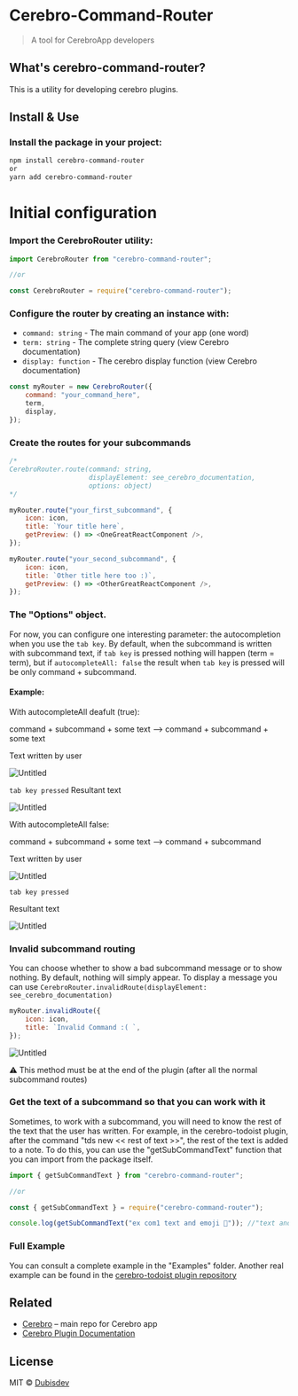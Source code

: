 # Cerebro-Command-Router

> A tool for CerebroApp developers

## What's cerebro-command-router?

This is a utility for developing cerebro plugins.

## Install & Use

### Install the package in your project:

```sh
npm install cerebro-command-router
or
yarn add cerebro-command-router
```

# Initial configuration

### **Import the CerebroRouter utility:**

```jsx
import CerebroRouter from "cerebro-command-router";

//or

const CerebroRouter = require("cerebro-command-router");
```

### **Configure the router by creating an instance with:**

- `command: string` - The main command of your app (one word)
- `term: string` - The complete string query (view Cerebro documentation)
- `display: function` - The cerebro display function (view Cerebro documentation)

```js
const myRouter = new CerebroRouter({
	command: "your_command_here",
	term,
	display,
});
```

### **Create the routes for your subcommands**

```js
/*
CerebroRouter.route(command: string,
					displayElement: see_cerebro_documentation,
					options: object)
*/

myRouter.route("your_first_subcommand", {
	icon: icon,
	title: `Your title here`,
	getPreview: () => <OneGreatReactComponent />,
});

myRouter.route("your_second_subcommand", {
	icon: icon,
	title: `Other title here too :)`,
	getPreview: () => <OtherGreatReactComponent />,
});
```

### The "Options" object.

For now, you can configure one interesting parameter: the autocompletion when you use the `tab key`. By default, when the subcommand is written with subcommand text, if `tab key` is pressed nothing will happen (term = term), but if `autocompleteAll: false` the result when `tab key` is pressed will be only command + subcommand.

#### Example:

With autocompleteAll deafult (true):

command + subcommand + some text —> command + subcommand + some text

Text written by user

![Untitled](https://s3.us-west-2.amazonaws.com/secure.notion-static.com/47e99c60-245b-415c-af7a-5a3d6aeab5f5/Untitled.png?X-Amz-Algorithm=AWS4-HMAC-SHA256&X-Amz-Credential=AKIAT73L2G45O3KS52Y5%2F20210817%2Fus-west-2%2Fs3%2Faws4_request&X-Amz-Date=20210817T125731Z&X-Amz-Expires=86400&X-Amz-Signature=fb354f66101a3d36af55b03e07a7703078e2b7a19b44b11304b2b6c9ce87cc9a&X-Amz-SignedHeaders=host&response-content-disposition=filename%20%3D%22Untitled.png%22)

`tab key pressed`
Resultant text

![Untitled](https://s3.us-west-2.amazonaws.com/secure.notion-static.com/c0df121f-9fbc-4ddf-9779-6780b57f4927/Untitled.png?X-Amz-Algorithm=AWS4-HMAC-SHA256&X-Amz-Credential=AKIAT73L2G45O3KS52Y5%2F20210817%2Fus-west-2%2Fs3%2Faws4_request&X-Amz-Date=20210817T133416Z&X-Amz-Expires=86400&X-Amz-Signature=3f2624c5496249f49703d8637230a99a1d98461fc58331a8d15713829889fea8&X-Amz-SignedHeaders=host&response-content-disposition=filename%20%3D%22Untitled.png%22)

With autocompleteAll false:

command + subcommand + some text —> command + subcommand

Text written by user

![Untitled](https://s3.us-west-2.amazonaws.com/secure.notion-static.com/47e99c60-245b-415c-af7a-5a3d6aeab5f5/Untitled.png?X-Amz-Algorithm=AWS4-HMAC-SHA256&X-Amz-Credential=AKIAT73L2G45O3KS52Y5%2F20210817%2Fus-west-2%2Fs3%2Faws4_request&X-Amz-Date=20210817T125731Z&X-Amz-Expires=86400&X-Amz-Signature=fb354f66101a3d36af55b03e07a7703078e2b7a19b44b11304b2b6c9ce87cc9a&X-Amz-SignedHeaders=host&response-content-disposition=filename%20%3D%22Untitled.png%22)

`tab key pressed`

Resultant text

![Untitled](https://s3.us-west-2.amazonaws.com/secure.notion-static.com/308a9685-0cc1-4607-b801-dffee674ecf3/Untitled.png?X-Amz-Algorithm=AWS4-HMAC-SHA256&X-Amz-Credential=AKIAT73L2G45O3KS52Y5%2F20210817%2Fus-west-2%2Fs3%2Faws4_request&X-Amz-Date=20210817T133440Z&X-Amz-Expires=86400&X-Amz-Signature=d7cd0e39b07cc165f570134de0dc1dfe64c5fbb81b9c8da5216d28766b06f947&X-Amz-SignedHeaders=host&response-content-disposition=filename%20%3D%22Untitled.png%22)

### **Invalid subcommand routing**

You can choose whether to show a bad subcommand message or to show nothing. By default, nothing will simply appear. To display a message you can use `CerebroRouter.invalidRoute(displayElement: see_cerebro_documentation)`

```jsx
myRouter.invalidRoute({
	icon: icon,
	title: `Invalid Command :( `,
});
```

![Untitled](https://s3-us-west-2.amazonaws.com/secure.notion-static.com/1cb94e2b-358e-45e7-89d8-5a9b557856b6/Untitled.png)

⚠️ This method must be at the end of the plugin (after all the normal subcommand routes)

### **Get the text of a subcommand so that you can work with it**

Sometimes, to work with a subcommand, you will need to know the rest of the text that the user has written. For example, in the cerebro-todoist plugin, after the command "tds new << rest of text >>", the rest of the text is added to a note. To do this, you can use the "getSubCommandText" function that you can import from the package itself.

```jsx
import { getSubCommandText } from "cerebro-command-router";

//or

const { getSubCommandText } = require("cerebro-command-router");

console.log(getSubCommandText("ex com1 text and emoji 💫")); //"text and emoji 💫"
```

### Full Example

You can consult a complete example in the "Examples" folder.
Another real example can be found in the [cerebro-todoist plugin repository](https://github.com/dubisdev/cerebro-todoist)

## Related

- [Cerebro](http://github.com/KELiON/cerebro) – main repo for Cerebro app
- [Cerebro Plugin Documentation](https://github.com/cerebroapp/cerebro/blob/master/docs/plugins.md)

## License

MIT © [Dubisdev](https://dubis.dev)
